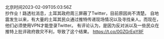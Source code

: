 北京时间2023-02-09T05:03:56Z<br>抄作业！路透社消息，土耳其政府周三屏蔽了Twitter，目前原因尚不清楚。
自地震发生以来，有大量的土耳其民众通过推特传递现场情况以及寻找亲人。而现在，他们必须使用VPN才能登录Twitter。
有评论认为，是因为反对派以及一些民众在推特上批评政府救灾不利，导致了这个结果。
https://t.co/0GZGrEqY8F<br><br><br>